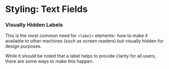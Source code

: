 # Styling: Text Fields

### Visually Hidden Labels

This is the most common need for `<label>` elements- how to make it available to other machines \(such as screen readers\) but visually hidden for design purposes. 

While it should be noted that a label helps to provide clarity for all users, there are some ways to make this happen. 





